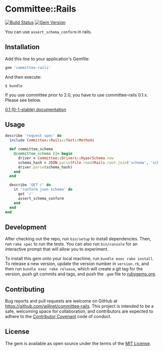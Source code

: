 # Committee::Rails

[![Build Status](https://travis-ci.org/willnet/committee-rails.svg?branch=master)](https://travis-ci.org/willnet/committee-rails)
[![Gem Version](https://badge.fury.io/rb/committee-rails.svg)](https://badge.fury.io/rb/committee-rails)

You can use `assert_schema_conform` in rails.

## Installation

Add this line to your application's Gemfile:

```ruby
gem 'committee-rails'
```

And then execute:

    $ bundle

If you use committee prior to 2.0, you have to use committee-rails 0.1.x. Please see below.

[0.1 (0-1-stable) documentation](https://github.com/willnet/committee-rails/tree/0-1-stable)


## Usage

```ruby
describe 'request spec' do
  include Committee::Rails::Test::Methods

  def committee_schema
    @committee_schema ||= begin
      driver = Committee::Drivers::HyperSchema.new
      schema_hash = JSON.parse(File.read(Rails.root.join('schema', 'schema.json'))) # default to docs/schema/schema.json
      driver.parse(schema_hash)
    end
  end

  describe 'GET /' do
    it 'conform json schema' do
      get '/'
      assert_schema_conform
    end
  end
end
```

## Development

After checking out the repo, run `bin/setup` to install dependencies. Then, run `rake spec` to run the tests. You can also run `bin/console` for an interactive prompt that will allow you to experiment.

To install this gem onto your local machine, run `bundle exec rake install`. To release a new version, update the version number in `version.rb`, and then run `bundle exec rake release`, which will create a git tag for the version, push git commits and tags, and push the `.gem` file to [rubygems.org](https://rubygems.org).

## Contributing

Bug reports and pull requests are welcome on GitHub at https://github.com/willnet/committee-rails. This project is intended to be a safe, welcoming space for collaboration, and contributors are expected to adhere to the [Contributor Covenant](http://contributor-covenant.org) code of conduct.


## License

The gem is available as open source under the terms of the [MIT License](http://opensource.org/licenses/MIT).
